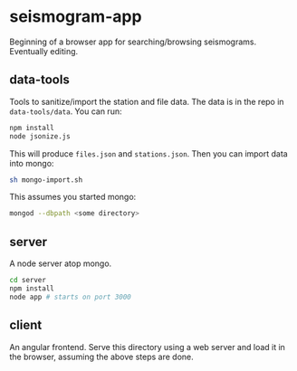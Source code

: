 seismogram-app
==============

Beginning of a browser app for searching/browsing seismograms. Eventually editing.

data-tools
----------
Tools to sanitize/import the station and file data. The data is in the repo in `data-tools/data`. You can run:
```sh
npm install
node jsonize.js
```

This will produce `files.json` and `stations.json`. Then you can import data into mongo:
```sh
sh mongo-import.sh
```

This assumes you started mongo:
```sh
mongod --dbpath <some directory>
```

server
------
A node server atop mongo.
```sh
cd server
npm install
node app # starts on port 3000
```

client
------
An angular frontend. Serve this directory using a web server and load it in the browser, assuming the above steps are done.
